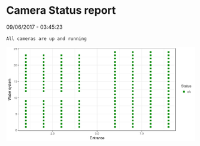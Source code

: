Camera Status report
================
09/06/2017 - 03:45:23

    All cameras are up and running

![](camreport_files/figure-markdown_github/unnamed-chunk-2-1.png)
